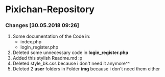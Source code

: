 # Pixichan-Repository 

### Changes [30.05.2018 09:26]

1. Some documentation of the Code in:
	* index.php
	* login_register.php
1. Deleted some unnecessary code in **login_register.php**
1. Added this stylish Readme.md :p
1. Deleted style_bk.css because i don't need it anymore^^
1. Deleted 2 **user** folders in Folder **img** because i don't need them either




